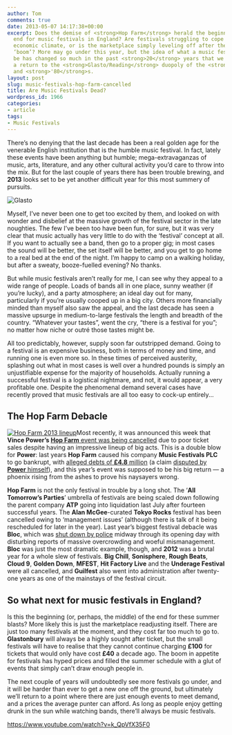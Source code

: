 ```yaml
---
author: Tom
comments: true
date: 2013-05-07 14:17:38+00:00
excerpt: Does the demise of <strong>Hop Farm</strong> herald the beginning of the
  end for music festivals in England? Are festivals struggling to cope due to the
  economic climate, or is the marketplace simply leveling off after the last decade’s
  ‘boom’? More may go under this year, but the idea of what a music festival should
  be has changed so much in the past <strong>20</strong> years that we'll never see
  a return to the <strong>Glasto/Reading</strong> duopoly of the <strong>'70</strong>s
  and <strong>'80</strong>s.
layout: post
slug: music-festivals-hop-farm-cancelled
title: Are Music Festivals Dead?
wordpress_id: 1966
categories:
- article
tags:
- Music Festivals
---
```


There’s no denying that the last decade has been a real golden age for the venerable English institution that is the humble music festival. In fact, lately these events have been anything but humble; mega-extravaganzas of music, arts, literature, and any other cultural activity you’d care to throw into the mix. But for the last couple of years there has been trouble brewing, and **2013** looks set to be yet another difficult year for this most summery of pursuits.<!-- more -->

![Glasto](http://eatenbymonsters/wp-content/uploads/2013/05/Glasto-620x337.jpg)

Myself, I’ve never been one to get too excited by them, and looked on with wonder and disbelief at the massive growth of the festival sector in the late noughties. The few I’ve been too have been fun, for sure, but it was very clear that music actually has very little to do with the ‘festival’ concept at all. If you want to actually see a band, then go to a proper gig; in most cases the sound will be better, the set itself will be better, and you get to go home to a real bed at the end of the night. I’m happy to camp on a walking holiday, but after a sweaty, booze-fuelled evening? No thanks.

But while music festivals aren’t really for me, I can see why they appeal to a wide range of people. Loads of bands all in one place, sunny weather (if you’re lucky), and a party atmosphere; an ideal day out for many, particularly if you’re usually cooped up in a big city. Others more financially minded than myself also saw the appeal, and the last decade has seen a massive upsurge in medium-to-large festivals the length and breadth of the country. “Whatever your tastes”, went the cry, “there is a festival for you”; no matter how niche or outré those tastes might be.

All too predictably, however, supply soon far outstripped demand. Going to a festival is an expensive business, both in terms of money and time, and running one is even more so. In these times of perceived austerity, splashing out what in most cases is well over a hundred pounds is simply an unjustifiable expense for the majority of households. Actually running a successful festival is a logistical nightmare, and not, it would appear, a very profitable one. Despite the phenomenal demand several cases have recently proved that music festivals are all too easy to cock-up entirely...


## The Hop Farm Debacle


[![Hop Farm 2013 lineup](http://eatenbymonsters/wp-content/uploads/2013/05/HopFarmLineUp-200x161.jpg)](http://eatenbymonsters/wp-content/uploads/2013/05/HopFarmLineUp.jpg)Most recently, it was announced this week that **Vince Power’s [Hop Farm](http://hopfarmfestival.com/news/hop-farm-festival-cancels)**[ event was being cancelled](http://hopfarmfestival.com/news/hop-farm-festival-cancels) due to poor ticket sales despite having an impressive lineup of big acts. This is a double blow for **Power**: last years **Hop Farm** caused his company **Music Festivals PLC** to go bankrupt, with [alleged debts of **£4.8** million](http://www.kentnews.co.uk/news/exclusive_hop_farm_festival_the_truth_about_extent_of_losses_1_1963805) (a claim [disputed by **Power** himself](http://www.thecmuwebsite.com/article/power-comments-on-hop-farm-return/)), and this year’s event was supposed to be his big return — a phoenix rising from the ashes to prove his naysayers wrong.

**Hop Farm** is not the only festival in trouble by a long shot. The ‘**All Tomorrow’s Parties**’ umbrella of festivals are being scaled down following the parent company **ATP** going into liquidation last July after fourteen successful years. The **Alan McGee**-curated **Tokyo Rocks** festival has been cancelled owing to ‘management issues’ (although there is talk of it being rescheduled for later in the year). Last year’s biggest festival debacle was **Bloc**, which was [shut down by police](http://www.thecmuwebsite.com/article/bloc-weekend-shut-down-amidst-over-crowding/) midway through its opening day with disturbing reports of massive overcrowding and woeful mismanagement. **Bloc** was just the most dramatic example, though, and **2012** was a brutal year for a whole slew of festivals. **Big Chill**, **Sonisphere**, **Rough Beats**, **Cloud 9**, **Golden Down**, **MFEST**, **Hit Factory Live** and the **Underage Festival** were all cancelled, and **Guilfest** also went into administration after twenty-one years as one of the mainstays of the festival circuit.


## So what next for music festivals in England?


Is this the beginning (or, perhaps, the middle) of the end for these summer blasts? More likely this is just the marketplace readjusting itself. There are just too many festivals at the moment, and they cost far too much to go to. **Glastonbury** will always be a highly sought after ticket, but the small festivals will have to realise that they cannot continue charging **£100** for tickets that would only have cost **£40** a decade ago. The boom in appetite for festivals has hyped prices and filled the summer schedule with a glut of events that simply can’t draw enough people in.

The next couple of years will undoubtedly see more festivals go under, and it will be harder than ever to get a new one off the ground, but ultimately we’ll return to a point where there are just enough events to meet demand, and a prices the average punter can afford. As long as people enjoy getting drunk in the sun while watching bands, there’ll always be music festivals.

https://www.youtube.com/watch?v=k_QpVfX35F0
